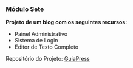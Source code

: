 <h3>Módulo Sete</h3>

**Projeto de um blog com os seguintes recursos:**

- Painel Administrativo
- Sistema de Login
- Editor de Texto Completo

Repositório do Projeto: <a href="https://github.com/inessouza/guia-press.git">GuiaPress</a>
